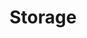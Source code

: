 ---
title: Storage
desc: Application structure instructions for firebase implementation on the Quasar framework.
---